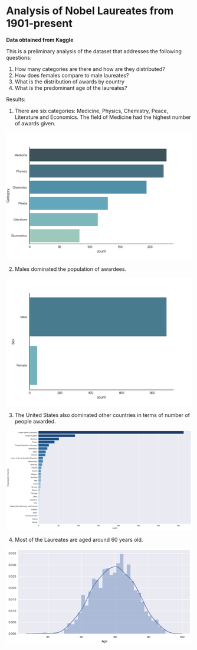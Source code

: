 # Analysis of Nobel Laureates from 1901-present

**Data obtained from Kaggle**

This is a preliminary analysis of the dataset that addresses the following questions:

1. How many categories are there and how are they distributed?
2. How does females compare to male laureates?
3. What is the distribution of awards by country
4. What is the predominant age of the laureates?

Results:

1. There are six categories: Medicine, Physics, Chemistry, Peace, Literature and Economics. The field of Medicine had the highest number of awards given.

![](category.png)

2. Males dominated the population of awardees.

![](sex.png)

3. The United States also dominated other countries in terms of number of people awarded.

![](country.png)

4. Most of the Laureates are aged around 60 years old.

![](age.png)